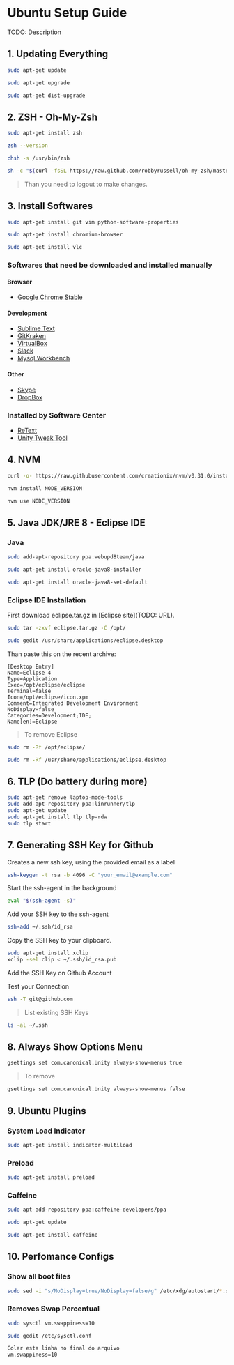 # Ubuntu Setup Guide

TODO: Description

## 1. Updating Everything

```sh
sudo apt-get update

sudo apt-get upgrade

sudo apt-get dist-upgrade
```

## 2. ZSH - Oh-My-Zsh

```sh
sudo apt-get install zsh

zsh --version

chsh -s /usr/bin/zsh

sh -c "$(curl -fsSL https://raw.github.com/robbyrussell/oh-my-zsh/master/tools/install.sh)"
```

> Than you need to logout to make changes.

## 3. Install Softwares

```sh
sudo apt-get install git vim python-software-properties

sudo apt-get install chromium-browser

sudo apt-get install vlc
```

### Softwares that need be downloaded and installed manually

#### Browser

* [Google Chrome Stable](https://www.google.com.br/chrome/browser/desktop/)

#### Development

* [Sublime Text](https://www.sublimetext.com/)
* [GitKraken](http://www.gitkraken.com/)
* [VirtualBox](https://www.virtualbox.org/)
* [Slack](https://slack.com/)
* [Mysql Workbench](https://www.mysql.com/products/workbench/)

#### Other

* [Skype](http://www.skype.com/)
* [DropBox](http://www.skype.com/pt-br/)

### Installed by Software Center

* [ReText](https://sourceforge.net/projects/retext/)
* [Unity Tweak Tool](https://apps.ubuntu.com/cat/applications/unity-tweak-tool/)

## 4. NVM

```sh
curl -o- https://raw.githubusercontent.com/creationix/nvm/v0.31.0/install.sh | bash

nvm install NODE_VERSION

nvm use NODE_VERSION
```

## 5. Java JDK/JRE 8 - Eclipse IDE

### Java

```sh
sudo add-apt-repository ppa:webupd8team/java

sudo apt-get install oracle-java8-installer

sudo apt-get install oracle-java8-set-default
```

### Eclipse IDE Installation

First download eclipse.tar.gz in [Eclipse site](TODO: URL).

```sh
sudo tar -zxvf eclipse.tar.gz -C /opt/

sudo gedit /usr/share/applications/eclipse.desktop
```

Than paste this on the recent archive:

```
[Desktop Entry]
Name=Eclipse 4
Type=Application
Exec=/opt/eclipse/eclipse
Terminal=false
Icon=/opt/eclipse/icon.xpm
Comment=Integrated Development Environment
NoDisplay=false
Categories=Development;IDE;
Name[en]=Eclipse
```

> To remove Eclipse

```sh
sudo rm -Rf /opt/eclipse/

sudo rm -Rf /usr/share/applications/eclipse.desktop
```

## 6. TLP (Do battery during more)

```sh
sudo apt-get remove laptop-mode-tools
sudo add-apt-repository ppa:linrunner/tlp
sudo apt-get update
sudo apt-get install tlp tlp-rdw
sudo tlp start
```

## 7. Generating SSH Key for Github

Creates a new ssh key, using the provided email as a label
```sh
ssh-keygen -t rsa -b 4096 -C "your_email@example.com"
```

Start the ssh-agent in the background
```sh
eval "$(ssh-agent -s)"
```

Add your SSH key to the ssh-agent
```sh
ssh-add ~/.ssh/id_rsa
```

Copy the SSH key to your clipboard.
```sh
sudo apt-get install xclip
xclip -sel clip < ~/.ssh/id_rsa.pub
```

Add the SSH Key on Github Account

Test your Connection
```sh
ssh -T git@github.com
```

> List existing SSH Keys
```sh
ls -al ~/.ssh
```

## 8. Always Show Options Menu

```sh
gsettings set com.canonical.Unity always-show-menus true
```

> To remove
```sh
gsettings set com.canonical.Unity always-show-menus false
```

## 9. Ubuntu Plugins

### System Load Indicator

```sh
sudo apt-get install indicator-multiload
```

### Preload

```sh
sudo apt-get install preload
```

### Caffeine

```sh
sudo apt-add-repository ppa:caffeine-developers/ppa

sudo apt-get update

sudo apt-get install caffeine
```

## 10. Perfomance Configs

### Show all boot files

```sh
sudo sed -i "s/NoDisplay=true/NoDisplay=false/g" /etc/xdg/autostart/*.desktop
```

### Removes Swap Percentual

```sh
sudo sysctl vm.swappiness=10

sudo gedit /etc/sysctl.conf

Colar esta linha no final do arquivo
vm.swappiness=10
```
